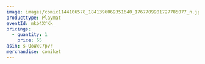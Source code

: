 ```yaml
---
image: images/comic1144106578_1841396069351640_1767709901727785077_n.jpg
producttype: Playmat
eventId: mkb4XfKk_
pricings:
  - quantity: 1
    price: 65
asin: s-QoWxC7pvr
merchandise: comiket
---
```

